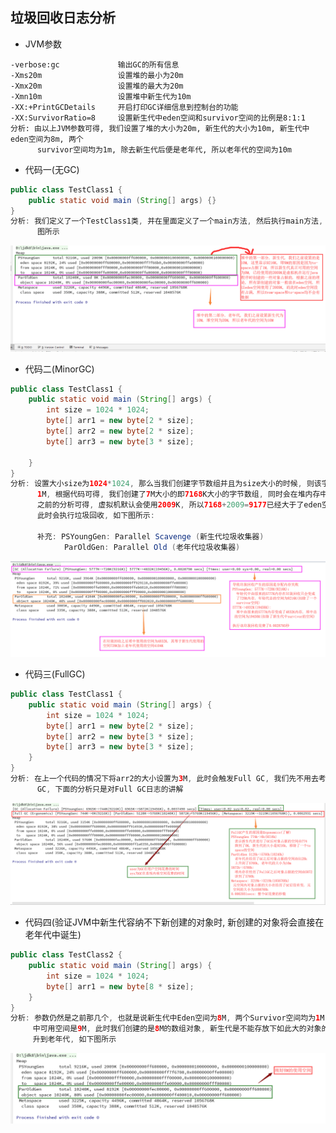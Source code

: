 ## 垃圾回收日志分析
- JVM参数
```
-verbose:gc             输出GC的所有信息
-Xms20m                 设置堆的最小为20m
-Xmx20m                 设置堆的最大为20m
-Xmn10m                 设置堆中新生代为10m
-XX:+PrintGCDetails     开启打印GC详细信息到控制台的功能
-XX:SurvivorRatio=8     设置新生代中eden空间和survivor空间的比例是8:1:1
分析: 由以上JVM参数可得, 我们设置了堆的大小为20m, 新生代的大小为10m, 新生代中eden空间为8m, 两个
      survivor空间均为1m, 除去新生代后便是老年代, 所以老年代的空间为10m
```

- 代码一(无GC)
```java
public class TestClass1 {
	public static void main (String[] args) {}
}
分析: 我们定义了一个TestClass1类, 并在里面定义了一个main方法, 然后执行main方法, 此时查看输出如下
      图所示
```

<img src="photos/垃圾回收/06_垃圾回收日志分析1.png" />

- 代码二(MinorGC)
```java
public class TestClass1 {
	public static void main (String[] args) {
		int size = 1024 * 1024;
		byte[] arr1 = new byte[2 * size];
		byte[] arr2 = new byte[2 * size];
		byte[] arr3 = new byte[3 * size];

	}
}
分析: 设置大小size为1024*1024, 那么当我们创建字节数组并且为size大小的时候, 则该字节数组的大小为
      1M, 根据代码可得, 我们创建了7M大小的即7168K大小的字节数组, 同时会在堆内存中占据7168K, 加上
      之前的分析可得, 虚拟机默认会使用2009K, 所以7168+2009=9177已经大于了eden空间8192K的大小,
      此时会执行垃圾回收, 如下图所示: 

      补充: PSYoungGen: Parallel Scavenge (新生代垃圾收集器)
            ParOldGen: Parallel Old (老年代垃圾收集器)
```

<img src="photos/垃圾回收/06_垃圾回收日志分析2.png" />

- 代码三(FullGC)
```java
public class TestClass1 {
	public static void main (String[] args) {
		int size = 1024 * 1024;
		byte[] arr1 = new byte[2 * size];
		byte[] arr2 = new byte[3 * size];
		byte[] arr3 = new byte[3 * size];
	}
}
分析: 在上一个代码的情况下将arr2的大小设置为3M, 此时会触发Full GC, 我们先不用去考虑为什么会触发该
      GC, 下面的分析只是对Full GC日志的讲解
```

<img src="photos/垃圾回收/06_垃圾回收日志分析3.png" />

- 代码四(验证JVM中新生代容纳不下新创建的对象时, 新创建的对象将会直接在老年代中诞生)
```java
public class TestClass2 {
	public static void main (String[] args) {
		int size = 1024 * 1024;
		byte[] arr1 = new byte[8 * size];
	}
}
分析: 参数仍然是之前那几个, 也就是说新生代中Eden空间为8M, 两个Survivor空间均为1M, 总的来说新生代
     中可用空间是9M, 此时我们创建的是8M的数组对象, 新生代是不能存放下如此大的对象的, 所以会直接晋
     升到老年代, 如下图所示
```

<img src="photos/垃圾回收/06_垃圾回收日志分析4.png" />
